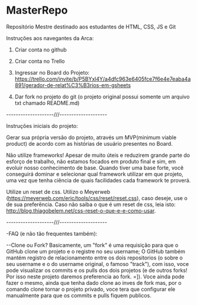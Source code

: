 # MasterRepo
Repositório Mestre destinado aos estudantes de HTML, CSS, JS e Git



Instruções aos navegantes da Arca:

1. Criar conta no github

2. Criar conta no Trello

3. Ingressar no Board do Projeto: https://trello.com/invite/b/P5BYxl4Y/a4dfc963e6405fce7f6e4e7eaba4a891/gerador-de-relat%C3%B3rios-em-gsheets

4. Dar fork no projeto do git (o projeto original possui somente um arquivo txt chamado README.md)


--------------------///--------------------



Instruções iniciais do projeto:

Gerar sua própria versão do projeto, através um MVP(minimum viable product) de acordo com as histórias de usuário presentes no Board.

Não utilize frameworks! Apesar de muito úteis e reduzirem grande parte do esforço de trabalho, não estamos focados em produto final e sim, em evoluir nosso conhecimento de base. Quando tiver uma base forte, você conseguirá dominar e selecionar qual framework utilizar em que projeto, uma vez que tenha ciência de quais facilidades cada framework te proverá.

Utilize un reset de css. Utilizo o Meyerweb (https://meyerweb.com/eric/tools/css/reset/reset.css), caso deseje, use o de sua preferência.
Caso não saiba o que é um reset de css, leia isto: http://blog.thiagobelem.net/css-reset-o-que-e-e-como-usar.


--------------------///--------------------


-FAQ (e não tão frequentes também):

--Clone ou Fork?
Basicamente, um "fork" é uma requisição para que o GitHub clone um projeto e o registre no seu username; O GitHub também mantém registro de relacionamento entre os dois repositorios (o sobre o seu username e o do username original, o famoso "track"), com isso, voce pode visualizar os commits e os pulls dos dois projetos (e de outros forks! Por isso neste projeto daremos preferencia ao fork. =]).
Voce ainda pode fazer o mesmo, ainda que tenha dado clone ao inves de fork mas, por o comando clone tornar o projeto privado, voce tera que configurar ele manualmente para que os commits e pulls fiquem publicos.




